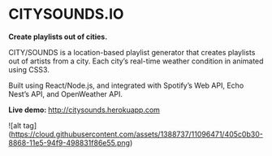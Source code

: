 # CITYSOUNDS.IO 

<strong>Create playlists out of cities.</strong>

CITY/SOUNDS is a location-based playlist generator that creates playlists out of artists from a city. Each city’s real-time weather condition in animated using CSS3.

Built using React/Node.js, and integrated with Spotify’s Web API, Echo Nest’s API, and OpenWeather API.

<strong>Live demo: </strong> http://citysounds.herokuapp.com

![alt tag] (https://cloud.githubusercontent.com/assets/1388737/11096471/405c0b30-8868-11e5-94f9-498831f86e55.png)

